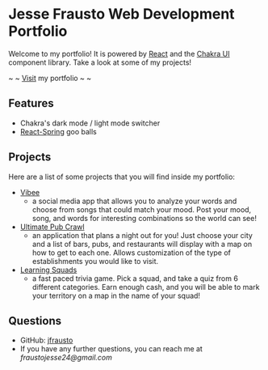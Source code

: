 # Jesse Frausto Web Development Portfolio

Welcome to my portfolio! It is powered by [React](https://reactjs.org/) and the [Chakra UI](https://chakra-ui.com/) component library. Take a look at some of my projects!

~ ~ [Visit](https://fraustojesse.herokuapp.com/) my portfolio ~ ~

## Features

- Chakra's dark mode / light mode switcher
- [React-Spring](https://www.react-spring.io/) goo balls

## Projects

Here are a list of some projects that you will find inside my portfolio:

- [Vibee](https://evening-sands-41595.herokuapp.com/)
  - a social media app that allows you to analyze your words and choose from songs that could match your mood. Post your mood, song, and words for interesting combinations so the world can see!
- [Ultimate Pub Crawl](https://willrodgers7.github.io/Ultimate-Pub-Crawl/)
  - an application that plans a night out for you! Just choose your city and a list of bars, pubs, and restaurants will display with a map on how to get to each one. Allows customization of the type of establishments you would like to visit.
- [Learning Squads](https://learn-squad.herokuapp.com/)
  - a fast paced trivia game. Pick a squad, and take a quiz from 6 different categories. Earn enough cash, and you will be able to mark your territory on a map in the name of your squad!

## Questions

- GitHub: [jfrausto](https://github.com/jfrausto)
- If you have any further questions, you can reach me at _fraustojesse24@gmail.com_
